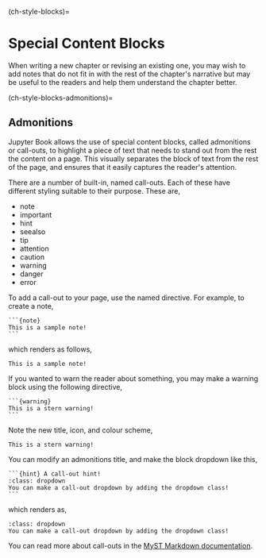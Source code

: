 (ch-style-blocks)=
# Special Content Blocks

When writing a new chapter or revising an existing one, you may wish to add notes that do not fit in with the rest of the chapter's narrative but may be useful to the readers and help them understand the chapter better.

(ch-style-blocks-admonitions)=
## Admonitions

Jupyter Book allows the use of special content blocks, called admonitions or call-outs, to highlight a piece of text that needs to stand out from the rest the content on a page.
This visually separates the block of text from the rest of the page, and ensures that it easily captures the reader's attention.

There are a number of built-in, named call-outs.
Each of these have different styling suitable to their purpose.
These are,

- note
- important
- hint
- seealso
- tip
- attention
- caution
- warning
- danger
- error

To add a call-out to your page, use the named directive.
For example, to create a note,

````
```{note}
This is a sample note!
```
````

which renders as follows,

```{note}
This is a sample note!
```

If you wanted to warn the reader about something, you may make a warning block using the following directive,

````
```{warning}
This is a stern warning!
```
````

Note the new title, icon, and colour scheme,

```{warning}
This is a stern warning!
```

You can modify an admonitions title, and make the block dropdown like this,

````
```{hint} A call-out hint!
:class: dropdown
You can make a call-out dropdown by adding the dropdown class!
```
````

which renders as,

```{hint} A call-out hint!
:class: dropdown
You can make a call-out dropdown by adding the dropdown class!
```

You can read more about call-outs in the [MyST Markdown documentation](https://mystmd.org/guide/admonitions).
